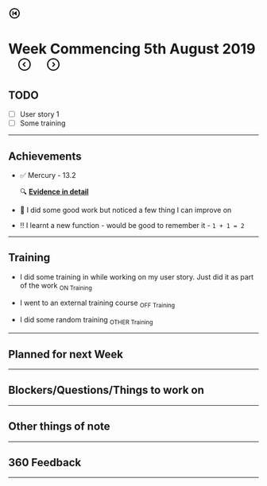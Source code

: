 [![back to start](/images/on-page/back.png)](/progress-main.md#readme)

# Week Commencing 5th August 2019 &nbsp;&nbsp; [![previous](/images/on-page/left-arrow.png)](./progress-07-29-2019.md#readme)&nbsp;&nbsp;&nbsp;&nbsp;&nbsp;[![next](/images/on-page/right-arrow.png)](./progress-08-12-2019.md#readme)

## TODO

- [ ] User story 1
- [ ] Some training

---

## Achievements

- ✅ Mercury - 13.2

    🔍 [**Evidence in detail**](../evidence/sprints/13.2.md#readme)

- :traffic_light: I did some good work but noticed a few thing I can improve on

- :bangbang: I learnt a new function - would be good to remember it - `1 + 1 = 2`

---

## Training

- I did some training in while working on my user story.  Just did it as part of the work <sub>ON Training</sub>

- I went to an external training course <sub>OFF Training</sub>

- I did some random training <sub>OTHER Training</sub>

---

## Planned for next Week

---

## Blockers/Questions/Things to work on

---

## Other things of note

---

## 360 Feedback

---
